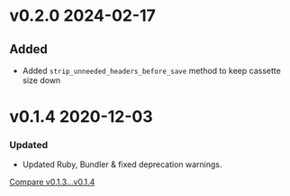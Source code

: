 # v0.2.0 2024-02-17
## Added
- Added `strip_unneeded_headers_before_save` method to keep cassette size down

# v0.1.4 2020-12-03

### Updated

- Updated Ruby, Bundler & fixed deprecation warnings.

[Compare v0.1.3...v0.1.4](https://github.com/nxt-insurance/nxt_clients/compare/v0.1.3...v0.1.4)